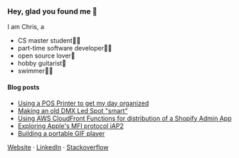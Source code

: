### Hey, glad you found me 🙌

I am Chris, a
* CS master student👨‍🎓
* part-time software developer🧑‍💻
* open source lover💚
* hobby guitarist🎸
* swimmer🏊‍♂️


#### Blog posts
<!-- BLOG-POST-LIST:START -->
- [Using a POS Printer to get my day organized](https://wiomoc.de/misc/posts/daily_print.html)
- [Making an old DMX Led Spot &quot;smart&quot;](https://wiomoc.de/misc/posts/esp_dmx.html)
- [Using AWS CloudFront Functions for distribution of a Shopify Admin App](https://wiomoc.de/misc/posts/aws_cf_functions.html)
- [Exploring Apple&#39;s MFI protocol iAP2](https://wiomoc.de/misc/posts/mfi_iap.html)
- [Building a portable GIF player](https://wiomoc.de/misc/posts/gif_player.html)
<!-- BLOG-POST-LIST:END -->


[Website](https://wiomoc.de) · [LinkedIn](https://www.linkedin.com/in/christoph-walcher-494854180/) · [Stackoverflow](https://stackoverflow.com/users/5048815/wiomoc)
